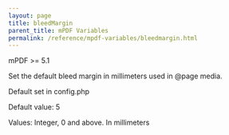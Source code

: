 ```yaml
---
layout: page
title: bleedMargin
parent_title: mPDF Variables
permalink: /reference/mpdf-variables/bleedmargin.html
---
```


<div id="bpmbook" class="bpmbook" style="direction:ltr;">
<div class="topic_user_field">
<div id="U0">
<p>mPDF &gt;= 5.1

Set the default bleed margin in millimeters used in @page media.

Default set in config.php

Default value: 5

Values: Integer, 0 and above. In millimeters</p>
</div>
</div>


